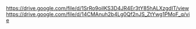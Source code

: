 https://drive.google.com/file/d/1SrRo9oiIKS3D4JR4Er3tY85hALXzgdIT/viewhttps://drive.google.com/file/d/14CMAnuh2b4Lg0Qf2nJS_ZtYwg1PMoF_q/vie
